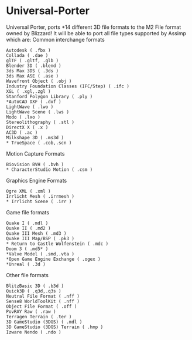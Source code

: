 # Universal-Porter
Universal Porter, ports +14 different 3D file formats to the M2 File format owned by Blizzard!
It will be able to port all file types supported by Assimp which are:
Common interchange formats

    Autodesk ( .fbx )
    Collada ( .dae )
    glTF ( .gltf, .glb )
    Blender 3D ( .blend )
    3ds Max 3DS ( .3ds )
    3ds Max ASE ( .ase )
    Wavefront Object ( .obj )
    Industry Foundation Classes (IFC/Step) ( .ifc )
    XGL ( .xgl,.zgl )
    Stanford Polygon Library ( .ply )
    *AutoCAD DXF ( .dxf )
    LightWave ( .lwo )
    LightWave Scene ( .lws )
    Modo ( .lxo )
    Stereolithography ( .stl )
    DirectX X ( .x )
    AC3D ( .ac )
    Milkshape 3D ( .ms3d )
    * TrueSpace ( .cob,.scn )

Motion Capture Formats

    Biovision BVH ( .bvh )
    * CharacterStudio Motion ( .csm )

Graphics Engine Formats

    Ogre XML ( .xml )
    Irrlicht Mesh ( .irrmesh )
    * Irrlicht Scene ( .irr )

Game file formats

    Quake I ( .mdl )
    Quake II ( .md2 )
    Quake III Mesh ( .md3 )
    Quake III Map/BSP ( .pk3 )
    * Return to Castle Wolfenstein ( .mdc )
    Doom 3 ( .md5* )
    *Valve Model ( .smd,.vta )
    *Open Game Engine Exchange ( .ogex )
    *Unreal ( .3d )

Other file formats

    BlitzBasic 3D ( .b3d )
    Quick3D ( .q3d,.q3s )
    Neutral File Format ( .nff )
    Sense8 WorldToolKit ( .nff )
    Object File Format ( .off )
    PovRAY Raw ( .raw )
    Terragen Terrain ( .ter )
    3D GameStudio (3DGS) ( .mdl )
    3D GameStudio (3DGS) Terrain ( .hmp )
    Izware Nendo ( .ndo )
